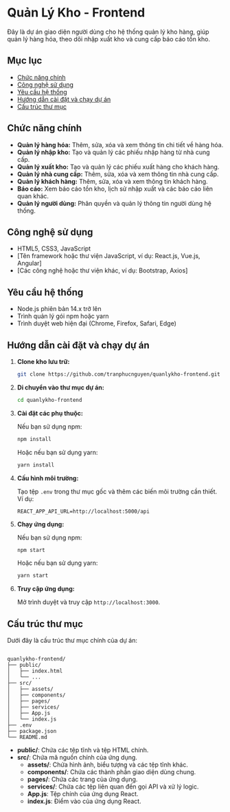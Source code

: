 # Quản Lý Kho - Frontend

Đây là dự án giao diện người dùng cho hệ thống quản lý kho hàng, giúp quản lý hàng hóa, theo dõi nhập xuất kho và cung cấp báo cáo tồn kho.

## Mục lục

- [Chức năng chính](#chức-năng-chính)
- [Công nghệ sử dụng](#công-nghệ-sử-dụng)
- [Yêu cầu hệ thống](#yêu-cầu-hệ-thống)
- [Hướng dẫn cài đặt và chạy dự án](#hướng-dẫn-cài-đặt-và-chạy-dự-án)
- [Cấu trúc thư mục](#cấu-trúc-thư-mục)

## Chức năng chính

- **Quản lý hàng hóa:** Thêm, sửa, xóa và xem thông tin chi tiết về hàng hóa.
- **Quản lý nhập kho:** Tạo và quản lý các phiếu nhập hàng từ nhà cung cấp.
- **Quản lý xuất kho:** Tạo và quản lý các phiếu xuất hàng cho khách hàng.
- **Quản lý nhà cung cấp:** Thêm, sửa, xóa và xem thông tin nhà cung cấp.
- **Quản lý khách hàng:** Thêm, sửa, xóa và xem thông tin khách hàng.
- **Báo cáo:** Xem báo cáo tồn kho, lịch sử nhập xuất và các báo cáo liên quan khác.
- **Quản lý người dùng:** Phân quyền và quản lý thông tin người dùng hệ thống.

## Công nghệ sử dụng

- HTML5, CSS3, JavaScript
- [Tên framework hoặc thư viện JavaScript, ví dụ: React.js, Vue.js, Angular]
- [Các công nghệ hoặc thư viện khác, ví dụ: Bootstrap, Axios]

## Yêu cầu hệ thống

- Node.js phiên bản 14.x trở lên
- Trình quản lý gói npm hoặc yarn
- Trình duyệt web hiện đại (Chrome, Firefox, Safari, Edge)

## Hướng dẫn cài đặt và chạy dự án

1. **Clone kho lưu trữ:**

   ```bash
   git clone https://github.com/tranphucnguyen/quanlykho-frontend.git
   ```



2. **Di chuyển vào thư mục dự án:**

   ```bash
   cd quanlykho-frontend
   ```



3. **Cài đặt các phụ thuộc:**

   Nếu bạn sử dụng npm:

   ```bash
   npm install
   ```



   Hoặc nếu bạn sử dụng yarn:

   ```bash
   yarn install
   ```



4. **Cấu hình môi trường:**

   Tạo tệp `.env` trong thư mục gốc và thêm các biến môi trường cần thiết. Ví dụ:

   ```env
   REACT_APP_API_URL=http://localhost:5000/api
   ```



5. **Chạy ứng dụng:**

   Nếu bạn sử dụng npm:

   ```bash
   npm start
   ```



   Hoặc nếu bạn sử dụng yarn:

   ```bash
   yarn start
   ```



6. **Truy cập ứng dụng:**

   Mở trình duyệt và truy cập `http://localhost:3000`.

## Cấu trúc thư mục

Dưới đây là cấu trúc thư mục chính của dự án:

```

quanlykho-frontend/
├── public/
│   ├── index.html
│   └── ...
├── src/
│   ├── assets/
│   ├── components/
│   ├── pages/
│   ├── services/
│   ├── App.js
│   └── index.js
├── .env
├── package.json
└── README.md
```



- **public/**: Chứa các tệp tĩnh và tệp HTML chính.
- **src/**: Chứa mã nguồn chính của ứng dụng.
  - **assets/**: Chứa hình ảnh, biểu tượng và các tệp tĩnh khác.
  - **components/**: Chứa các thành phần giao diện dùng chung.
  - **pages/**: Chứa các trang của ứng dụng.
  - **services/**: Chứa các tệp liên quan đến gọi API và xử lý logic.
  - **App.js**: Tệp chính của ứng dụng React.
  - **index.js**: Điểm vào của ứng dụng React.
